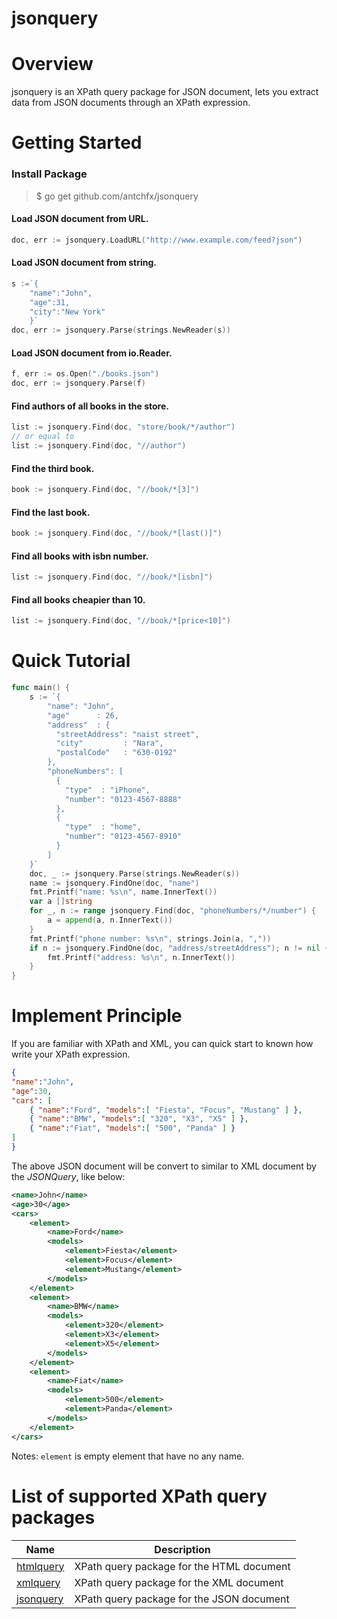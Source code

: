 jsonquery
====

Overview
===

jsonquery is an XPath query package for JSON document, lets you extract data from JSON documents through an XPath expression.

Getting Started
===

### Install Package

> $ go get github.com/antchfx/jsonquery

#### Load JSON document from URL.

```go
doc, err := jsonquery.LoadURL("http://www.example.com/feed?json")
```

#### Load JSON document from string.

```go
s :=`{
    "name":"John",
    "age":31, 
    "city":"New York" 
    }`
doc, err := jsonquery.Parse(strings.NewReader(s))
```

#### Load JSON document from io.Reader.

```go
f, err := os.Open("./books.json")
doc, err := jsonquery.Parse(f)
```

#### Find authors of all books in the store.
```go
list := jsonquery.Find(doc, "store/book/*/author")
// or equal to
list := jsonquery.Find(doc, "//author")
```

#### Find the third book.

```go
book := jsonquery.Find(doc, "//book/*[3]")
```

#### Find the last book.

```go
book := jsonquery.Find(doc, "//book/*[last()]")
```

#### Find all books with isbn number.

```go
list := jsonquery.Find(doc, "//book/*[isbn]")
```

#### Find all books cheapier than 10.

```go
list := jsonquery.Find(doc, "//book/*[price<10]")
```

Quick Tutorial
===

```go
func main() {
	s := `{
		"name": "John",
		"age"      : 26,
		"address"  : {
		  "streetAddress": "naist street",
		  "city"         : "Nara",
		  "postalCode"   : "630-0192"
		},
		"phoneNumbers": [
		  {
			"type"  : "iPhone",
			"number": "0123-4567-8888"
		  },
		  {
			"type"  : "home",
			"number": "0123-4567-8910"
		  }
		]
	}`
	doc, _ := jsonquery.Parse(strings.NewReader(s))
	name := jsonquery.FindOne(doc, "name")
	fmt.Printf("name: %s\n", name.InnerText())
	var a []string
	for _, n := range jsonquery.Find(doc, "phoneNumbers/*/number") {
		a = append(a, n.InnerText())
	}
	fmt.Printf("phone number: %s\n", strings.Join(a, ","))
	if n := jsonquery.FindOne(doc, "address/streetAddress"); n != nil {
		fmt.Printf("address: %s\n", n.InnerText())
	}
}
```

Implement Principle
===
If you are familiar with XPath and XML, you can quick start to known how 
write your XPath expression.

```json
{
"name":"John",
"age":30,
"cars": [
	{ "name":"Ford", "models":[ "Fiesta", "Focus", "Mustang" ] },
	{ "name":"BMW", "models":[ "320", "X3", "X5" ] },
	{ "name":"Fiat", "models":[ "500", "Panda" ] }
]
}
```
The above JSON document will be convert to similar to XML document by the *JSONQuery*, like below:

```XML
<name>John</name>
<age>30</age>
<cars>
	<element>
		<name>Ford</name>
		<models>
			<element>Fiesta</element>
			<element>Focus</element>
			<element>Mustang</element>
		</models>		
	</element>
	<element>
		<name>BMW</name>
		<models>
			<element>320</element>
			<element>X3</element>
			<element>X5</element>
		</models>		
	</element>
	<element>
		<name>Fiat</name>
		<models>
			<element>500</element>
			<element>Panda</element>
		</models>		
	</element>
</cars>
```

Notes: `element` is empty element that have no any name.

List of supported XPath query packages
===
|Name |Description |
|--------------------------|----------------|
|[htmlquery](https://github.com/antchfx/htmlquery) | XPath query package for the HTML document|
|[xmlquery](https://github.com/antchfx/xmlquery) | XPath query package for the XML document|
|[jsonquery](https://github.com/antchfx/jsonquery) | XPath query package for the JSON document|

